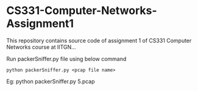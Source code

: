 # CS331-Computer-Networks-Assignment1

This repository contains source code of assignment 1 of CS331 Computer Networks course at IITGN...

Run packerSniffer.py file using below command

`python packerSniffer.py <pcap file name>`

Eg: python packerSniffer.py 5.pcap
